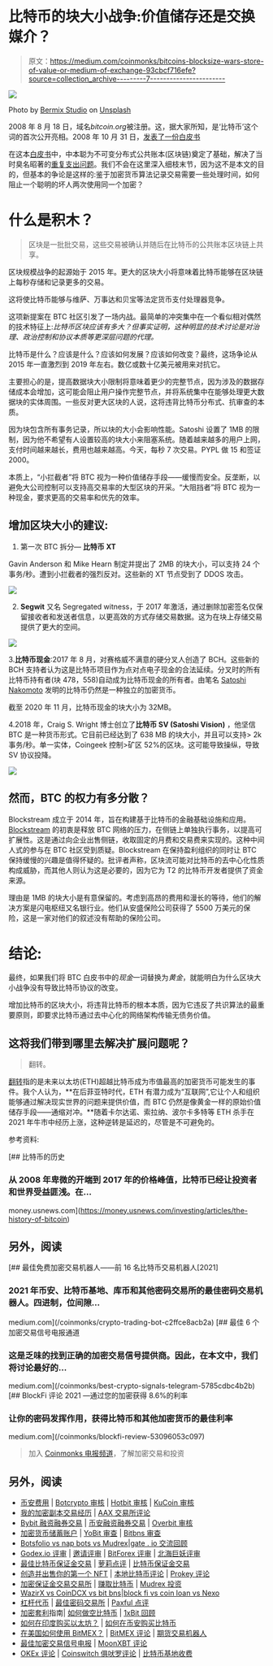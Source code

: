 # 比特币的块大小战争:价值储存还是交换媒介？

> 原文：<https://medium.com/coinmonks/bitcoins-blocksize-wars-store-of-value-or-medium-of-exchange-93cbcf716efe?source=collection_archive---------7----------------------->

![](img/0383651ae24171dcf664f56b29819ae6.png)

Photo by [Bermix Studio](https://unsplash.com/@bermixstudio?utm_source=medium&utm_medium=referral) on [Unsplash](https://unsplash.com?utm_source=medium&utm_medium=referral)

2008 年 8 月 18 日，域名*bitcoin.org*被注册。这，据大家所知，是‘比特币’这个词的首次公开亮相。2008 年 10 月 31 日，[发表了一份白皮书](http://www.metzdowd.com/pipermail/cryptography/2008-October/014810.html)

在这本[白皮书](https://bitcoin.org/bitcoin.pdf)中，中本聪为不可变分布式公共账本(区块链)奠定了基础，解决了当时臭名昭著的[重复支出问题](https://www.investopedia.com/terms/d/doublespending.asp)。我们不会在这里深入细枝末节，因为这不是本文的目的，但基本的争论是这样的:鉴于加密货币算法记录交易需要一些处理时间，如何阻止一个聪明的坏人两次使用同一个加密？

# 什么是积木？

> 区块是一批批交易，这些交易被确认并随后在比特币的公共账本区块链上共享。

区块规模战争的起源始于 2015 年。更大的区块大小将意味着比特币能够在区块链上每秒存储和记录更多的交易。

这将使比特币能够与维萨、万事达和贝宝等法定货币支付处理器竞争。

这项新提案在 BTC 社区引发了一场内战。最简单的冲突集中在一个看似相对偶然的技术特征上:*比特币区块应该有多大？但事实证明，这种明显的技术讨论是对治理、政治控制和协议本质等更深层问题的代理。*

比特币是什么？应该是什么？应该如何发展？应该如何改变？最终，这场争论从 2015 年一直激烈到 2019 年左右。数亿或数十亿美元被用来对抗它。

主要担心的是，提高数据块大小限制将意味着更少的完整节点，因为涉及的数据存储成本会增加，这可能会阻止用户操作完整节点，并将系统集中在能够处理更大数据块的实体周围。一些反对更大区块的人说，这将违背比特币分布式、抗审查的本质。

因为块包含所有事务记录，所以块的大小会影响性能。Satoshi 设置了 1MB 的限制，因为他不希望有人设置较高的块大小来阻塞系统。随着越来越多的用户上网，支付时间越来越长，费用也越来越高。今天，每秒 7 次交易。PYPL 做 15 和签证 2000。

本质上，“小拦截者”将 BTC 视为一种价值储存手段——缓慢而安全。反垄断，以避免大公司控制可以支持高交易率的大型区块的开采。“大阻挡者”将 BTC 视为一种现金，要求更高的交易率和优先的效率。

## 增加区块大小的建议:

1.  第一次 BTC 拆分— **比特币 XT**

Gavin Anderson 和 Mike Hearn 制定并提出了 2MB 的块大小，可以支持 24 个事务/秒。遭到小拦截者的强烈反对。这些新的 XT 节点受到了 DDOS 攻击。

![](img/378d3071a4a7215ccba0db192a305bd3.png)

2. **Segwit** 又名 Segregated witness，于 2017 年激活，通过删除加密签名仅保留接收者和发送者信息，以更高效的方式存储交易数据。这为在块上存储交易提供了更大的空间。

![](img/14f90fc1e6faa1ae5dabaa101df6f0e5.png)

3.**比特币现金**:2017 年 8 月，对赛格威不满意的硬分叉人创造了 BCH。这些新的 BCH 支持者认为这是比特币项目作为点对点电子现金的合法延续。分叉时的所有比特币持有者(块 478，558)自动成为比特币现金的所有者。由笔名 [Satoshi Nakomoto](https://coinmarketcap.com/alexandria/article/who-is-satoshi-nakamoto) 发明的比特币仍然是一种独立的加密货币。

截至 2020 年 11 月，比特币现金的块大小为 32MB。

4.2018 年，Craig S. Wright 博士创立了**比特币 SV (Satoshi Vision)** ，他坚信 BTC 是一种货币形式。它目前已经达到了 638 MB 的块大小，并且可以支持> 2k 事务/秒。单一实体，Coingeek 控制>矿区 52%的区块。这可能导致操纵，导致 SV 协议投降。

![](img/537f55bfd522e5a2c6bab332869e87ce.png)

## 然而，BTC 的权力有多分散？

Blockstream 成立于 2014 年，旨在构建基于比特币的金融基础设施和应用。 [Blockstream](https://blockstream.com/about/) 的初衷是释放 BTC 网络的压力，在侧链上单独执行事务，以提高可扩展性。这是通过向企业出售侧链，收取固定的月费和交易费来实现的。这种中间人式的参与在 BTC 社区受到质疑。Blockstream 在保持盈利组织的同时让 BTC 保持缓慢的兴趣是值得怀疑的。批评者声称，区块流可能对比特币的去中心化性质构成威胁，而其他人则认为这是必要的，因为它为 T2 的比特币开发者提供了资金来源。

理由是 1MB 的块大小是有意保留的。考虑到高昂的费用和漫长的等待，他们的解决方案是闪电枢纽又名银行业。他们从安盛保险公司获得了 5500 万美元的保险，这是一家对他们的叙述没有帮助的保险公司。

# 结论:

最终，如果我们将 BTC 白皮书中的*现金*一词替换为*黄金*，就能明白为什么区块大小战争没有导致比特币协议的改变。

增加比特币的区块大小，将违背比特币的根本本质，因为它违反了共识算法的最重要原则，即要求比特币通过去中心化的网络架构传输无债务价值。

## 这将我们带到哪里去解决扩展问题呢？

> 翻转。

[翻转](https://www.blockchaincenter.net/flippening/)指的是未来以太坊(ETH)超越比特币成为市值最高的加密货币可能发生的事件。我个人认为，**在后菲亚特时代，ETH 有潜力成为“互联网”,它让个人和组织能够通过解决现实世界的问题来提供价值，而 BTC 仍然是像黄金一样的原始价值储存手段——通缩对冲。**随着卡尔达诺、索拉纳、波尔卡多特等 ETH 杀手在 2021 年牛市中经历上涨，这种逆转是延迟的，尽管是不可避免的。

参考资料:

[](https://money.usnews.com/investing/articles/the-history-of-bitcoin) [## 比特币的历史

### 从 2008 年卑微的开端到 2017 年的价格峰值，比特币已经让投资者和世界受益匪浅。在…

money.usnews.com](https://money.usnews.com/investing/articles/the-history-of-bitcoin) 

## 另外，阅读

[](/coinmonks/crypto-trading-bot-c2ffce8acb2a) [## 最佳免费加密交易机器人——前 16 名比特币交易机器人[2021]

### 2021 年币安、比特币基地、库币和其他密码交易所的最佳密码交易机器人。四进制，位间隙…

medium.com](/coinmonks/crypto-trading-bot-c2ffce8acb2a) [](/coinmonks/best-crypto-signals-telegram-5785cdbc4b2b) [## 最佳 6 个加密交易信号电报通道

### 这是乏味的找到正确的加密交易信号提供商。因此，在本文中，我们将讨论最好的…

medium.com](/coinmonks/best-crypto-signals-telegram-5785cdbc4b2b) [](/coinmonks/blockfi-review-53096053c097) [## BlockFi 评论 2021 —通过您的加密获得 8.6%的利率

### 让你的密码发挥作用，获得比特币和其他加密货币的最佳利率

medium.com](/coinmonks/blockfi-review-53096053c097) 

> 加入 [Coinmonks 电报频道](https://t.me/coincodecap)，了解加密交易和投资

## 另外，阅读

*   [币安费用](/coinmonks/binance-fees-8588ec17965) | [Botcrypto 审核](/coinmonks/botcrypto-review-2021-build-your-own-trading-bot-coincodecap-6b8332d736c7) | [Hotbit 审核](/coinmonks/hotbit-review-cd5bec41dafb) | [KuCoin 审核](https://blog.coincodecap.com/kucoin-review)
*   [我的加密副本交易经历](/coinmonks/my-experience-with-crypto-copy-trading-d6feb2ce3ac5) | [AAX 交易所评论](/coinmonks/aax-exchange-review-2021-67c5ea09330c)
*   [Bybit 融资融券交易](/coinmonks/bybit-margin-trading-e5071676244e) | [币安融资融券交易](/coinmonks/binance-margin-trading-c9eb5e9d2116) | [Overbit 审核](/coinmonks/overbit-review-9446ed4f2188)
*   [加密货币储蓄账户](/coinmonks/cryptocurrency-savings-accounts-be3bc0feffbf) | [YoBit 审查](/coinmonks/yobit-review-175464162c62) | [Bitbns 审查](/coinmonks/bitbns-review-38256a07e161)
*   [Botsfolio vs nap bots vs Mudrex](/coinmonks/botsfolio-vs-napbots-vs-mudrex-c81344970c02)|[gate . io 交流回顾](/coinmonks/gate-io-exchange-review-61bf87b7078f)
*   [Godex.io 评审](/coinmonks/godex-io-review-7366086519fb) | [邀请评审](/coinmonks/invity-review-70f3030c0502) | [BitForex 评审](/coinmonks/bitforex-review-c4bb28d9e271) | [北海巨妖评审](/coinmonks/kraken-review-6165fc1056ac)
*   [最佳比特币保证金交易](/coinmonks/bitcoin-margin-trading-exchange-bcbfcbf7b8e3) | [萝莉点评](/coinmonks/lolli-review-e6ddc7895ad8) | [比特币保证金交易](https://blog.coincodecap.com/bityard-margin-trading)
*   [创造并出售你的第一个 NFT](https://blog.coincodecap.com/create-nft) | [本地比特币评论](/coinmonks/localbitcoins-review-6cc001c6ed56) | [Prokey 评论](/coinmonks/prokey-review-26611173c13c)
*   [加密保证金交易交易所](/coinmonks/crypto-margin-trading-exchanges-428b1f7ad108) | [赚取比特币](/coinmonks/earn-bitcoin-6e8bd3c592d9) | [Mudrex 投资](https://blog.coincodecap.com/mudrex-invest-review-the-best-way-to-invest-in-crypto)
*   [WazirX vs CoinDCX vs bit bns](/coinmonks/wazirx-vs-coindcx-vs-bitbns-149f4f19a2f1)|[block fi vs coin loan vs Nexo](/coinmonks/blockfi-vs-coinloan-vs-nexo-cb624635230d)
*   [杠杆代币](/coinmonks/leveraged-token-3f5257808b22) | [最佳密码交易所](/coinmonks/crypto-exchange-dd2f9d6f3769) | [Paxful 点评](/coinmonks/paxful-review-4daf2354ab70)
*   [加密套利](/coinmonks/crypto-arbitrage-guide-how-to-make-money-as-a-beginner-62bfe5c868f6)指南| [如何做空比特币](/coinmonks/how-to-short-bitcoin-568a2d0b4ae5) | [1xBit 回顾](https://blog.coincodecap.com/1xbit-review)
*   [如何在印度购买以太坊？](https://blog.coincodecap.com/buy-ethereum-in-india) | [如何在币安购买比特币](https://blog.coincodecap.com/buy-bitcoin-binance)
*   [在美国如何使用 BitMEX？](https://blog.coincodecap.com/use-bitmex-in-usa) | [BitMEX 评论](https://blog.coincodecap.com/bitmex-review) | [期货交易机器人](/coinmonks/futures-trading-bots-5a282ccee3f5)
*   [最佳加密交易信号电报](/coinmonks/best-crypto-signals-telegram-5785cdbc4b2b) | [MoonXBT 评论](/coinmonks/moonxbt-review-6e4ab26d037)
*   [OKEx 评论](/coinmonks/okex-review-6b369304110f) | [Coinswitch 俱吠罗评论](/coinmonks/coinswitch-kuber-review-1a8dc5c7a739) | [比特币基地收费](/coinmonks/coinbase-fees-831e77d4f2c5)